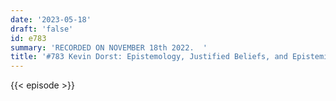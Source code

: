 ```yaml
---
date: '2023-05-18'
draft: 'false'
id: e783
summary: 'RECORDED ON NOVEMBER 18th 2022.  '
title: '#783 Kevin Dorst: Epistemology, Justified Beliefs, and Epistemic Modesty'
---
```

{{< episode >}}
